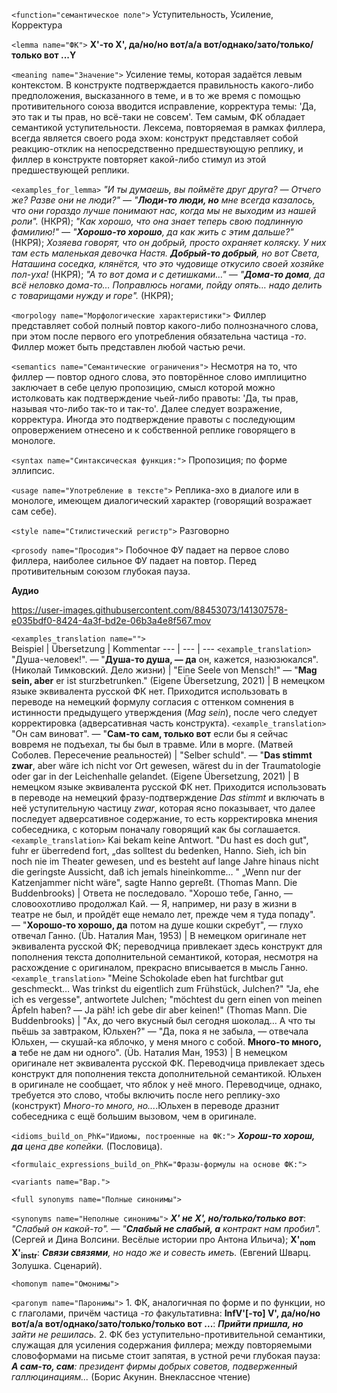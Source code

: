 `<function="семантическое поле">`  Уступительность, Усиление, Корректура


`<lemma name="ФК">` **X'-тo X', да/но/но вот/а/а вот/однако/зато/только/только вот ...Y** 


`<meaning name="Значение">` Усиление темы, которая задаётся левым контекстом. В конструкте подтверждается правильность какого-либо предположения, высказанного в теме, и в то же время с помощью противительного союза вводится исправление, корректура темы: 'Да, это так и ты прав, но всё-таки не совсем'. Тем самым, ФК обладает семантикой уступительности. Лексема, повторяемая в рамках филлера, всегда является своего рода эхом: конструкт представляет собой реакцию-отклик на непосредственно предшествующую реплику, и филлер в конструкте повторяет какой-либо стимул из этой предшествующей реплики. 

`<examples_for_lemma>` _"И ты думаешь, вы поймёте друг друга? ― Отчего же? Разве они не люди?" ― "**Люди-то люди, но** мне всегда казалось, что они гораздо лучше понимают нас, когда мы не выходим из нашей роли"._ (НКРЯ); _"Как хорошо, что она знает теперь свою подлинную фамилию!" &mdash; "**Хорошо-то хорошо**, да как жить с этим дальше?"_ (НКРЯ); _Хозяева говорят, что он добрый, просто охраняет коляску. У них там есть маленькая девочка Настя. **Добрый-то добрый**, но вот Света, Наташина соседка, клянётся, что это чудовище откусило своей хозяйке пол-уха!_ (НКРЯ); _"А то вот дома и с детишками…" ― "**Дома-то дома**, да всё неловко дома-то… Поправлюсь ногами, пойду опять… надо делить с товарищами нужду и горе"._ (НКРЯ);  

`<morpology name="Морфологические характеристики">` Филлер представляет собой полный повтор какого-либо полнозначного слова, при этом после первого его употребления обязательна частица _-то_. Филлер может быть представлен любой частью речи. 
 
`<semantics name="Семантические ограничения">` Несмотря на то, что филлер &mdash; повтор одного слова, это повторённое слово имплицитно заключает в себе целую пропозицию, смысл которой можно истолковать как подтверждение чьей-либо правоты: 'Да, ты прав, называя что-либо так-то и так-то'. Далее следует возражение, корректура. Иногда это подтверждение правоты с последующим опровержением отнесено и к собственной реплике говорящего в монологе.   

`<syntax name="Синтаксическая функция:">` Пропозиция; по форме эллипсис.   

`<usage name="Употребление в тексте">` Реплика-эхо в диалоге или в монологе, имeющем диалогический характер (говорящий возражает сам себе). 

`<style name="Стилистический регистр">`  Разговорно

`<prosody name="Просодия">` Побочное ФУ падает на первое слово филлера, наиболее сильное ФУ падает на повтор. Перед противительным союзом глубокая пауза.  

**Аудио**



https://user-images.githubusercontent.com/88453073/141307578-e035bdf0-8424-4a3f-bd2e-06b3a4e8f567.mov



`<examples_translation name="">`  
 Beispiel | Übersetzung | Kommentar
--- | --- | ---
`<example_translation>` "Душа-человек!". &mdash; "**Душа-то душа, &mdash; да** он, кажется, назюзюкался". (Николай Тимковский. Дело жизни) | "Eine Seele von Mensch!" &mdash; "**Mag sein, aber** er ist sturzbetrunken." (Eigene Übersetzung, 2021) | В немецком языке эквивалента русской ФК нет. Приходится использовать в переводе на немецкий формулу согласия с оттенком сомнения в истинности предыдущего утверждения (_Mag sein_), после чего следует корректировка (адверсативная часть конструкта). 
`<example_translation>` "Он сам виноват". &mdash; "**Сам-то сам, только вот** если бы я сейчас вовремя не подъехал, ты бы был в травме. Или в морге. (Матвей Соболев. Пересечение реальностей) | "Selber schuld". &mdash; "**Das stimmt zwar**, aber wäre ich nicht vor Ort gewesen, wärest du in der Traumatologie oder gar in der Leichenhalle gelandet. (Eigene Übersetzung, 2021) |  В немецком языке эквивалента русской ФК нет. Приходится использовать в переводе на немецкий фразу-подтверждение _Das stimmt_ и включать в неё уступительную частицу _zwar_, которая ясно показывает, что далее последует адверсативное содержание, то есть корректировка мнения собеседника, с которым поначалу говорящий как бы соглашается.
`<example_translation>` Kai bekam keine Antwort. "Du hast es doch gut", fuhr er überredend fort, „das solltest du bedenken, Hanno. Sieh, ich bin noch nie im Theater gewesen, und es besteht auf lange Jahre hinaus nicht die geringste Aussicht, daß ich jemals hineinkomme… " „Wenn nur der Katzenjammer nicht wäre", sagte Hanno gepreßt. (Thomas Mann. Die Buddenbrooks) | Ответа не последовало. "Хорошо тебе, Ганно, ― словоохотливо продолжал Кай. ― Я, например, ни разу в жизни в театре не был, и пройдёт еще немало лет, прежде чем я туда попаду". ― "**Хорошо-то хорошо, да** потом на душе кошки скребут", ― глухо отвечал Ганно. (Üb. Наталия Ман, 1953) | В немецком оригинале нет эквивалента русской ФК; переводчица привлекает здесь конструкт для пополнения текста дополнительной семантикой, которая, несмотря на расхождение с оригиналом, прекрасно вписывается в мысль Ганно. 
`<example_translation>` "Meine Schokolade eben hat furchtbar gut geschmeckt… Was trinkst du eigentlich zum Frühstück, Julchen?" "Ja, ehe ich es vergesse", antwortete Julchen; "möchtest du gern einen von meinen Äpfeln haben? ― Ja päh! ich gebe dir aber keinen!" (Thomas Mann. Die Buddenbrooks) | "Ах, до чего вкусный был сегодня шоколад… А что ты пьёшь за завтраком, Юльхен?" ― "Да, пока я не забыла, ― отвечала Юльхен, ― скушай-ка яблочко, у меня много с собой. **Много-то много, а** тебе не дам ни одного". (Üb. Наталия Ман, 1953) | В немецком оригинале нет эквивалента русской ФК. Переводчица привлекает здесь конструкт для пополнения текста дополнительной семантикой. Юльхен в оригинале не сообщает, что яблок у неё много. Переводчице, однако, требуется это слово, чтобы включить после него реплику-эхо (конструкт) _Много-то много, но..._.Юльхен в переводе дразнит собеседника с ещё большим вызовом, чем в оригинале.

 
`<idioms_build_on_PhK="Идиомы, построенные на ФК:">` _**Хорош-то хорош, да** цена две копейки._ (Пословица).

`<formulaic_expressions_build_on_PhK="Фразы-формулы на основе ФК:">`  

`<variants name="Вар.">` 

`<full synonyms name="Полные синонимы">`

`<synonyms name="Неполные синонимы">` _**X' не X', но/только/только вот**_: _"Слабый он какой-то". &mdash; "**Слабый не слабый, а** контракт нам пробил"._ (Сергей и Дина Волсини. Весёлые истории про Антона Ильича); **X'<sub>nom</sub> X'<sub>instr</sub>**: _**Связи связями**, но надо же и совесть иметь._ (Евгений Шварц. Золушка. Сценарий).  

`<homonym name="Омонимы">` 


`<paronym name="Паронимы">` 1. ФК, аналогичная по форме и по функции, но с глаголами, причём частица _-то_ факультативна: **InfV'[-то] V', да/но/но вот/а/а вот/однако/зато/только/только вот ...**: _**Прийти пришла, но** зайти не решилась._ 2. ФК без уступительно-противительной семантики, служащая для усиления содержания филлера; между повторяемыми словоформами на письме стоит запятая, в устной речи глубокая пауза: _**А сам-то, сам**: президент фирмы добрых советов, подверженный галлюцинациям..._ (Борис Акунин. Внеклассное чтение)
